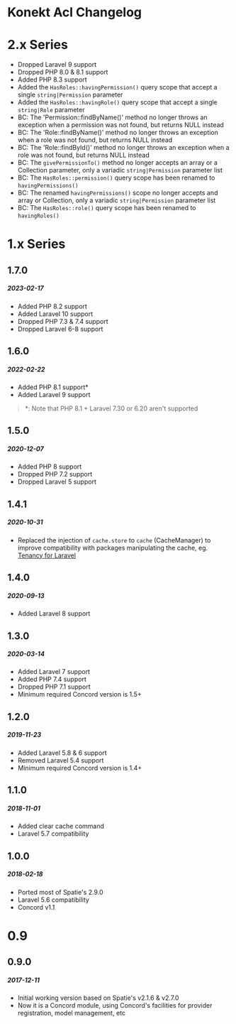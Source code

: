 # Konekt Acl Changelog

# 2.x Series

- Dropped Laravel 9 support
- Dropped PHP 8.0 & 8.1 support
- Added PHP 8.3 support
- Added the `HasRoles::havingPermission()` query scope that accept a single `string|Permission` parameter
- Added the `HasRoles::havingRole()` query scope that accept a single `string|Role` parameter
- BC: The 'Permission::findByName()' method no longer throws an exception when a permission was not found, but returns NULL instead
- BC: The 'Role::findByName()' method no longer throws an exception when a role was not found, but returns NULL instead
- BC: The 'Role::findById()' method no longer throws an exception when a role was not found, but returns NULL instead
- BC: The `givePermissionTo()` method no longer accepts an array or a Collection parameter, only a variadic `string|Permission` parameter list
- BC: The `HasRoles::permission()` query scope has been renamed to `havingPermissions()`
- BC: The renamed `havingPermissions()` scope no longer accepts and array or Collection, only a variadic `string|Permission` parameter list
- BC: The `HasRoles::role()` query scope has been renamed to `havingRoles()`

# 1.x Series

## 1.7.0
##### 2023-02-17

- Added PHP 8.2 support
- Added Laravel 10 support
- Dropped PHP 7.3 & 7.4 support
- Dropped Laravel 6-8 support

## 1.6.0
##### 2022-02-22

- Added PHP 8.1 support*
- Added Laravel 9 support

> *: Note that PHP 8.1 + Laravel 7.30 or 6.20 aren't supported 

## 1.5.0
##### 2020-12-07

- Added PHP 8 support
- Dropped PHP 7.2 support
- Dropped Laravel 5 support

## 1.4.1
##### 2020-10-31

- Replaced the injection of `cache.store` to `cache` (CacheManager) to improve compatibility with
  packages manipulating the cache,
  eg. [Tenancy for Laravel](https://tenancyforlaravel.com/docs/v3/configuration#cache)

## 1.4.0
##### 2020-09-13

- Added Laravel 8 support

## 1.3.0
##### 2020-03-14

- Added Laravel 7 support
- Added PHP 7.4 support
- Dropped PHP 7.1 support
- Minimum required Concord version is 1.5+

## 1.2.0
##### 2019-11-23

- Added Laravel 5.8 & 6 support
- Removed Laravel 5.4 support
- Minimum required Concord version is 1.4+

## 1.1.0
##### 2018-11-01

- Added clear cache command
- Laravel 5.7 compatibility

## 1.0.0
##### 2018-02-18

- Ported most of Spatie's 2.9.0
- Laravel 5.6 compatibility
- Concord v1.1

# 0.9

## 0.9.0
##### 2017-12-11

- Initial working version based on Spatie's v2.1.6 & v2.7.0
- Now it is a Concord module, using Concord's facilities for provider registration, model management, etc
